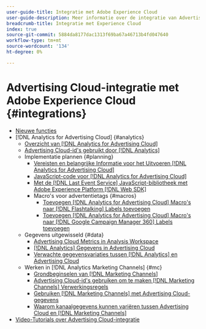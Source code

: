 ```yaml
---
user-guide-title: Integratie met Adobe Experience Cloud
user-guide-description: Meer informatie over de integratie van Advertising Cloud DSP en Advertising Cloud Search met andere Adobe Experience Cloud-producten en -services.
breadcrumb-title: Integratie met Experience Cloud
index: true
source-git-commit: 5884da8177dac1313f69ba67a46713b4fd047640
workflow-type: tm+mt
source-wordcount: '134'
ht-degree: 0%

---
```



# Advertising Cloud-integratie met Adobe Experience Cloud {#integrations}

<!--  ADD LATER: and Adobe Experience Platform -->

+ [Nieuwe functies](/help/integrations/home.md)
+ [!DNL Analytics for Advertising Cloud] {#analytics}
   + [Overzicht van [!DNL Analytics for Advertising Cloud]](/help/integrations/analytics/overview.md)
   + [Advertising Cloud-id&#39;s gebruikt door [!DNL Analytics]](/help/integrations/analytics/ids.md)
   + Implementatie plannen {#planning}
      + [Vereisten en belangrijke Informatie voor het Uitvoeren [!DNL Analytics for Advertising Cloud]](/help/integrations/analytics/prerequisites.md)
      + [JavaScript-code voor [!DNL Analytics for Advertising Cloud]](/help/integrations/analytics/javascript.md)
      + [Met de [!DNL Last Event Service] JavaScript-bibliotheek met Adobe Experience Platform [!DNL Web SDK]](/help/integrations/analytics/web-sdk.md)
      + Macro&#39;s voor advertentietags {#macros}
         + [Toevoegen [!DNL Analytics for Advertising Cloud] Macro&#39;s naar [!DNL Flashtalking] Labels toevoegen](/help/integrations/analytics/macros-flashtalking.md)
         + [Toevoegen [!DNL Analytics for Advertising Cloud] Macro&#39;s naar [!DNL Google Campaign Manager 360] Labels toevoegen](/help/integrations/analytics/macros-google-campaign-manager.md)
   + Gegevens uitgewisseld {#data}
      + [Advertising Cloud Metrics in Analysis Workspace](/help/integrations/analytics/advertising-cloud-metrics-in-analytics.md)
      + [[!DNL Analytics] Gegevens in Advertising Cloud](/help/integrations/analytics/analytics-data-in-advertising-cloud.md)
      + [Verwachte gegevensvariaties tussen [!DNL Analytics] en Advertising Cloud](/help/integrations/analytics/data-variances.md)
   + Werken in [!DNL Analytics Marketing Channels] {#mc}
      + [Grondbeginselen van [!DNL Marketing Channels]](/help/integrations/analytics/marketing-channels/mc-overview.md)
      + [Advertising Cloud-id&#39;s gebruiken om te maken [!DNL Marketing Channels] Verwerkingsregels](/help/integrations/analytics/marketing-channels/mc-ids.md)
      + [Gebruiken [!DNL Marketing Channels] met Advertising Cloud-gegevens](/help/integrations/analytics/marketing-channels/mc-ac-data.md)
      + [Waarom kanaalgegevens kunnen variëren tussen Advertising Cloud en [!DNL Marketing Channels]](/help/integrations/analytics/marketing-channels/mc-data-variances.md)
+ [Video-Tutorials over Advertising Cloud-integratie](https://experienceleague.adobe.com/docs/advertising-cloud-learn/tutorials/overview.html)<!-- rename if the tutorials TOC structure changes -->
